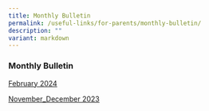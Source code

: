 ```yaml
---
title: Monthly Bulletin
permalink: /useful-links/for-parents/monthly-bulletin/
description: ""
variant: markdown
---
```

### **Monthly Bulletin**

[February 2024](/files/February%202023%20Bulletin.pdf)

[November_December 2023](/files/GSPS_NovDec_Bulletin_2023.pdf)

